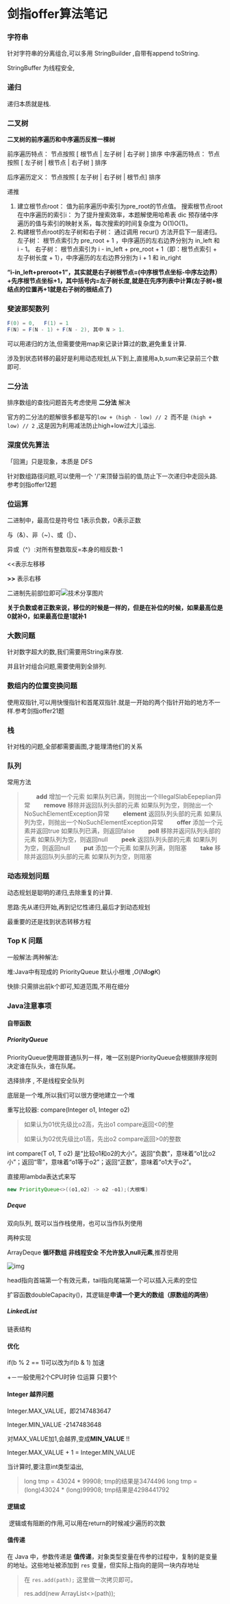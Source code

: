 # 剑指offer算法笔记

### 字符串

针对字符串的分离组合,可以多用 StringBuilder ,自带有append toString.

 StringBuffer 为线程安全,



### 递归

递归本质就是栈.



### 二叉树

**二叉树的前序遍历和中序遍历反推一棵树**

前序遍历特点： 节点按照 [ 根节点 | 左子树 | 右子树 ] 排序
中序遍历特点： 节点按照 [ 左子树 | 根节点 | 右子树 ] 排序

后序遍历定义： 节点按照 [ 左子树 | 右子树 |  根节点] 排序

递推

1. 建立根节点root： 值为前序遍历中索引为pre_root的节点值。
   搜索根节点root在中序遍历的索引i： 为了提升搜索效率，本题解使用哈希表 dic 预存储中序遍历的值与索引的映射关系，每次搜索的时间复杂度为 O(1)O(1)。
2. 构建根节点root的左子树和右子树： 通过调用 recur() 方法开启下一层递归。
   左子树： 根节点索引为 pre_root + 1 ，中序遍历的左右边界分别为 in_left 和 i - 1。
   右子树： 根节点索引为 i - in_left + pre_root + 1（即：根节点索引 + 左子树长度 + 1），中序遍历的左右边界分别为 i + 1 和 in_right

 **“i-in_left+preroot+1”，其实就是右子树根节点=(中序根节点坐标-中序左边界）+先序根节点坐标+1，其中括号内=左子树长度,就是在先序列表中计算(左子树+根结点的位置再+1就是右子树的根结点了)** 

###  斐波那契数列 

```java
F(0) = 0,   F(1) = 1
F(N) = F(N - 1) + F(N - 2), 其中 N > 1.
```

可以用递归的方法,但需要使用map来记录计算过的数,避免重复计算.

涉及到状态转移的最好是利用动态规划,从下到上,直接用a,b,sum来记录前三个数即可.



### 二分法

 排序数组的查找问题首先考虑使用 **二分法** 解决 

 官方的二分法的题解很多都是写的`low + (high - low) // 2 `而不是 `(high + low) // 2` ,这是因为利用减法防止high+low过大儿溢出.



### 深度优先算法

 「回溯」只是现象，本质是 DFS 

针对数组路径问题,可以使用一个 '/'来顶替当前的值,防止下一次递归中走回头路.参考剑指offer12题



### 位运算

 二进制中，最高位是符号位  1表示负数，0表示正数 

与（&）、非（~）、或（|）、

异或（^）:对所有整数取反=本身的相反数-1

 <<表示左移移 

  **>>** 表示右移

 二进制先前部位即可![技术分享图片](http://image.mamicode.com/info/201810/20181023221934737312.png) 

 **关于负数或者正数来说，移位的时候是一样的，但是在补位的时候，如果最高位是0就补0，如果最高位是1就补1** 





### 大数问题

针对数字超大的数,我们需要用String来存放.

并且针对组合问题,需要使用到全排列.



### 数组内的位置变换问题

使用双指针,可以用快慢指针和首尾双指针.就是一开始的两个指针开始的地方不一样.参考剑指offer21题



### 栈

针对栈的问题,全部都需要画图,才能理清他们的关系



### 队列

常用方法

>  　　**add**    增加一个元索           如果队列已满，则抛出一个IIIegaISlabEepeplian异常
> 　　**remove**  移除并返回队列头部的元素  如果队列为空，则抛出一个NoSuchElementException异常
> 　　**element** 返回队列头部的元素       如果队列为空，则抛出一个NoSuchElementException异常
> 　　**offer**    添加一个元素并返回true    如果队列已满，则返回false
> 　　**poll**     移除并返问队列头部的元素  如果队列为空，则返回null
> 　　**peek**    返回队列头部的元素       如果队列为空，则返回null
> 　　**put**     添加一个元素           如果队列满，则阻塞
> 　　**take**    移除并返回队列头部的元素   如果队列为空，则阻塞 





### 动态规划问题

动态规划是聪明的递归,去除重复的计算.

思路:先从递归开始,再到记忆性递归,最后才到动态规划

最重要的还是找到状态转移方程



###   **Top K 问题** 

一般解法:两种解法:

堆:Java中有现成的 PriorityQueue 默认小根堆 ,*O*(*N**l**o**g**K*)

快排:只需排出前k个即可,知道范围,不用在细分



### Java注意事项

#### 自带函数

##### PriorityQueue 

 PriorityQueue使用跟普通队列一样，唯一区别是PriorityQueue会根据排序规则决定谁在队头，谁在队尾。  

选择排序 , 不是线程安全队列 

底层是一个堆,所以我们可以很方便地建立一个堆

重写比较器: compare(Integer o1, Integer o2) 

> 如果认为01优先级比o2高，先出o1 compare返回<0的整         
>
> 如果认为02优先级比o1高，先出o2 compare返回>0的整数

 int compare(T o1, T o2) 是“比较o1和o2的大小”。返回“负数”，意味着“o1比o2小”；返回“零”，意味着“o1等于o2”；返回“正数”，意味着“o1大于o2”。 

直接用lambda表达式来写

```java
new PriorityQueue<>((o1,o2) -> o2 -o1);(大根堆)
```



##### Deque

双向队列, 既可以当作栈使用，也可以当作队列使用

两种实现

ArrayDeque **循环数组**  **非线程安全**  **不允许放入null元素**,推荐使用 

 ![img](https://img-blog.csdnimg.cn/20181222160806422) 

 head指向首端第一个有效元素，tail指向尾端第一个可以插入元素的空位 

 扩容函数doubleCapacity()，其逻辑是**申请一个更大的数组（原数组的两倍）** 

##### LinkedList

 链表结构 



#### 优化

if(b % 2 == 1)可以改为if(b & 1) 加速

 +－一般使用2个CPU时钟
位运算 只要1个 

#### Integer 越界问题

Integer.MAX_VALUE，即2147483647

Integer.MIN_VALUE -2147483648 

对MAX_VALUE加1,会越界,变成**MIN_VALUE** !!

 Integer.MAX_VALUE + 1 = Integer.MIN_VALUE 

当计算时,要注意int类型溢出,

> long tmp = 43024 * 99908; tmp的结果是3474496
> long tmp = (long)43024 * (long)99908; tmp结果是4298441792





#### 逻辑或

​	逻辑或有阻断的作用,可以用在return的时候减少遍历的次数

#### 值传递

 在 Java 中，参数传递是 **值传递**，对象类型变量在传参的过程中，复制的是变量的地址。这些地址被添加到 `res` 变量，但实际上指向的是同一块内存地址 

>  在 `res.add(path);` 这里做一次拷贝即可。 
>
>   res.add(new ArrayList<>(path)); 